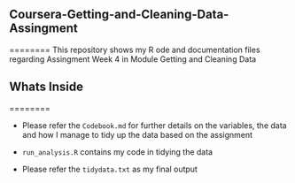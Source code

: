 ## Coursera-Getting-and-Cleaning-Data-Assingment
========
This repository shows my R ode and documentation files regarding Assingment Week 4 in Module Getting and Cleaning Data

## Whats Inside
========
* Please refer the `Codebook.md` for further details on the variables, the data and how I manage to tidy up the data based on the assignment

* `run_analysis.R` contains my code in tidying the data

* Please refer the `tidydata.txt` as my final output

